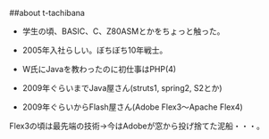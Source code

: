 ##about t-tachibana

- 学生の頃、BASIC、C、Z80ASMとかをちょっと触った。

- 2005年入社らしい。ぼちぼち10年戦士。

- W氏にJavaを教わったのに初仕事はPHP(4)

- 2009年ぐらいまでJava屋さん(struts1, spring2, S2とか)

- 2009年ぐらいからFlash屋さん(Adobe Flex3～Apache Flex4)

Flex3の頃は最先端の技術→今はAdobeが窓から投げ捨てた泥船・・・。

